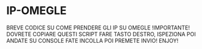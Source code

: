 # IP-OMEGLE
BREVE CODICE SU COME PRENDERE GLI IP SU OMEGLE
!IMPORTANTE! DOVRETE COPIARE QUESTI SCRIPT FARE TASTO DESTRO, ISPEZIONA POI ANDATE SU CONSOLE FATE INCOLLA POI PREMETE INVIO! ENJOY!
